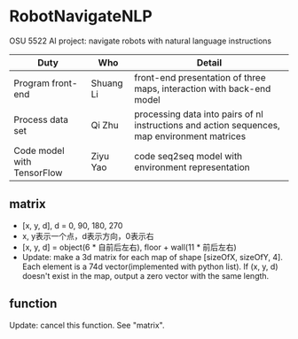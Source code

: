 # RobotNavigateNLP
OSU 5522 AI project: navigate robots with natural language instructions

Duty | Who | Detail
------------ | ------------- | ------------
Program front-end | Shuang Li  | front-end presentation of three maps, interaction with back-end model 
Process data set | Qi Zhu | processing data into pairs of nl instructions and action sequences, map environment matrices
Code model with TensorFlow | Ziyu Yao | code seq2seq model with environment representation

## matrix
- [x, y, d], d = 0, 90, 180, 270
- x, y表示一个点，d表示方向，0表示右
- [x, y, d] = object(6 * 自前后左右), floor + wall(11 * 前后左右) 
- Update: make a 3d matrix for each map of shape [sizeOfX, sizeOfY, 4]. Each element is a 74d vector(implemented with python list). If (x, y, d) doesn't exist in the map, output a zero vector with the same length.

## function
Update: cancel this function. See "matrix".
